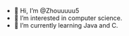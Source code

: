 - 👋 Hi, I’m @Zhouuuuu5
- 👀 I’m interested in computer science.
- 🌱 I’m currently learning Java and C.
<!-- - 💞️ I’m looking to collaborate on ...
- 📫 How to reach me ... -->

<!---
Zhouuuuu5/Zhouuuuu5 is a ✨ special ✨ repository because its `README.md` (this file) appears on your GitHub profile.
You can click the Preview link to take a look at your changes.
--->
